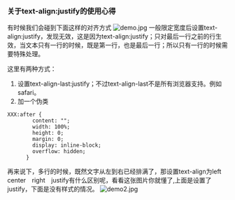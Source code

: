 ### 关于text-align:justify的使用心得
有时候我们会碰到下面这样的对齐方式
![demo.jpg](https://upload-images.jianshu.io/upload_images/12518470-061e91035d4ffdb4.jpg?imageMogr2/auto-orient/strip%7CimageView2/2/w/1240)
一般限定宽度后设置text-align:justify，发现无效，这是因为text-align:justify；只对最后一行之前的行生效，当文本只有一行的时候，既是第一行，也是最后一行；所以只有一行的时候需要特殊处理。

这里有两种方式：
1. 设置text-align-last:justify；不过text-align-last不是所有浏览器支持。例如safari。
2. 加一个伪类
```
XXX:after {
        content: "";
        width: 100%;
        height: 0;
        margin: 0;
        display: inline-block;
        overflow: hidden;
      }
```
再来说下，多行的时候，既然文字从左到右已经排满了，那设置text-align为left　center　right　justify有什么区别呢，看看这张图片你就懂了,上面是设置了justify，下面是没有样式的情况。
![demo2.jpg](https://upload-images.jianshu.io/upload_images/12518470-45277eb0c7828e56.jpg?imageMogr2/auto-orient/strip%7CimageView2/2/w/1240)

